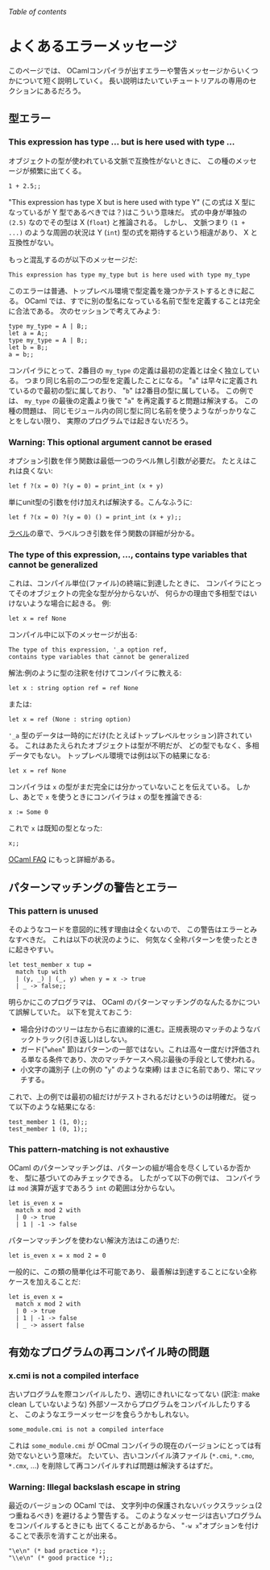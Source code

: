 <!-- ((! set title よくあるエラーメッセージ !)) ((! set learn !)) -->

*Table of contents*

よくあるエラーメッセージ
======================

このページでは、
OCamlコンパイラが出すエラーや警告メッセージからいくつかについて短く説明していく。
長い説明はたいていチュートリアルの専用のセクションにあるだろう。

型エラー
--------

### This expression has type ... but is here used with type ...

オブジェクトの型が使われている文脈で互換性がないときに、
この種のメッセージが頻繁に出てくる。

```ocamltop
1 + 2.5;;
```

"This expression has type X but is here used with type Y" (この式は X
型になっているが Y 型であるべきでは？)はこういう意味だ。
式の中身が単独の `(2.5)` なのでその型は X (`float`) と推論される。
しかし、 文脈つまり `(1 + ...)` のような周囲の状況は Y (`int`)
型の式を期待するという相違があり、 X と互換性がない。

もっと混乱するのが以下のメッセージだ:

```text
This expression has type my_type but is here used with type my_type
```
このエラーは普通、トップレベル環境で型定義を幾つかテストするときに起こる。
OCaml
では、すでに別の型名になっている名前で型を定義することは完全に合法である。
次のセッションで考えてみよう:

```ocamltop
type my_type = A | B;;
let a = A;;
type my_type = A | B;;
let b = B;;
a = b;;
```

コンパイラにとって、2番目の `my_type`
の定義は最初の定義とは全く独立している。
つまり同じ名前の二つの型を定義したことになる。 "`a`"
は早々に定義されているので最初の型に属しており、 "`b`"
は2番目の型に属している。 この例では、 `my_type` の最後の定義より後で
"`a`" を再定義すると問題は解決する。 この種の問題は、
同じモジュール内の同じ型に同じ名前を使うようながっかりなことをしない限り、
実際のプログラムでは起きないだろう。

### Warning: This optional argument cannot be erased

オプション引数を伴う関数は最低一つのラベル無し引数が必要だ。
たとえはこれは良くない:

```ocamltop
let f ?(x = 0) ?(y = 0) = print_int (x + y)
```

単にunit型の引数を付け加えれば解決する。こんなふうに:

```ocamltop
let f ?(x = 0) ?(y = 0) () = print_int (x + y);;
```

[ラベル](labels.ja.html "ラベル")の章で、ラベルつき引数を伴う関数の詳細が分かる。

### The type of this expression, ..., contains type variables that cannot be generalized

これは、コンパイル単位(ファイル)の終端に到達したときに、
コンパイラにとってそのオブジェクトの完全な型が分からないが、
何らかの理由で多相型ではいけないような場合に起きる。 例:

```ocamltop
let x = ref None
```

コンパイル中に以下のメッセージが出る:

```text
The type of this expression, '_a option ref,
contains type variables that cannot be generalized
```

解法:例のように型の注釈を付けてコンパイラに教える:

```ocamltop
let x : string option ref = ref None
```

または:

```ocamltop
let x = ref (None : string option)
```

`'_a`
型のデータは一時的にだけ(たとえばトップレベルセッション)許されている。
これはあたえられたオブジェクトは型が不明だが、
どの型でもなく、多相データでもない。
トップレベル環境では例は以下の結果になる:

```ocamltop
let x = ref None
```

コンパイラは `x` の型がまだ完全には分かっていないことを伝えている。
しかし、あとで `x` を使うときにコンパイラは `x` の型を推論できる:

```ocamltop
x := Some 0
```

これで `x` は既知の型となった:

```ocamltop
x;;
```

[OCaml
FAQ](http://caml.inria.fr/pub/old_caml_site/FAQ/FAQ_EXPERT-eng.html#variables_de_types_faibles)
にもっと詳細がある。

パターンマッチングの警告とエラー
-----------------------------

### This pattern is unused

そのようなコードを意図的に残す理由は全くないので、
この警告はエラーとみなすべきだ。 これは以下の状況のように、
何気なく全称パターンを使ったときに起きやすい。

```ocamltop
let test_member x tup =
  match tup with
  | (y, _) | (_, y) when y = x -> true
  | _ -> false;;
```

明らかにこのプログラマは、 OCaml
のパターンマッチングのなんたるかについて誤解していた。
以下を覚えておこう:

-   場合分けのツリーは左から右に直線的に進む。正規表現のマッチのようなバックトラック(引き返し)はしない。
-   ガード("`when`"
    節)はパターンの一部ではない。これは高々一度だけ評価される単なる条件であり、次のマッチケースへ飛ぶ最後の手段として使われる。
-   小文字の識別子 (上の例の "`y`" のような束縛)
    はまさに名前であり、常にマッチする。

これで、上の例では最初の組だけがテストされるだけというのは明確だ。
従って以下のような結果になる:

```ocamltop
test_member 1 (1, 0);;
test_member 1 (0, 1);;
```

### This pattern-matching is not exhaustive

OCaml のパターンマッチングは、パターンの組が場合を尽くしているか否かを、
型に基づいてのみチェックできる。 したがって以下の例では、 コンパイラは
`mod` 演算が返すであろう `int` の範囲は分からない。

```ocamltop
let is_even x =
  match x mod 2 with
  | 0 -> true
  | 1 | -1 -> false
```

パターンマッチングを使わない解決方法はこの通りだ:

```ocamltop
let is_even x = x mod 2 = 0
```

一般的に、この類の簡単化は不可能であり、
最善解は到達することにない全称ケースを加えることだ:

```ocamltop
let is_even x =
  match x mod 2 with
  | 0 -> true
  | 1 | -1 -> false
  | _ -> assert false
```

有効なプログラムの再コンパイル時の問題
-----------------------------------

### x.cmi is not a compiled interface

古いプログラムを際コンパイルしたり、適切にきれいになってない (訳注: make
clean していないような)
外部ソースからプログラムをコンパイルしたりすると、
このようなエラーメッセージを食らうかもしれない。

```text
some_module.cmi is not a compiled interface
```
これは `some_module.cmi` が OCmal
コンパイラの現在のバージョンにとっては有効でないという意味だ。
たいてい、古いコンパイル済ファイル (`*.cmi`, `*.cmo`, `*.cmx`, ...)
を削除して再コンパイルすれば問題は解決するはずだ。

### Warning: Illegal backslash escape in string

最近のバージョンの OCaml では、
文字列中の保護されないバックスラッシュ(2つ重ねるべき)
を避けるよう警告する。
このようなメッセージは古いプログラムをコンパイルするときにも
出てくることがあるから、
"`-w x`"オプションを付けることで表示を消すことが出来る。

```ocamltop
"\e\n" (* bad practice *);;
"\\e\n" (* good practice *);;
```
